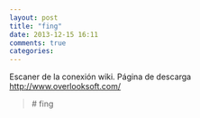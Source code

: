 ```yaml
---
layout: post
title: "fing"
date: 2013-12-15 16:11
comments: true
categories: 
---
```

Escaner de la conexión wiki. Página de descarga http://www.overlooksoft.com/

>\# fing

